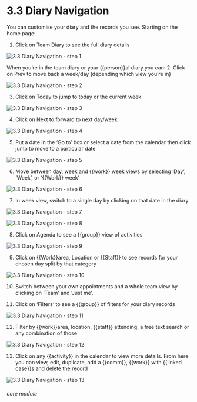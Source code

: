 # 3.3 Diary Navigation

You can customise your diary and the records you see.
Starting on the home page:

1. Click on Team Diary to see the full diary details

![3.3 Diary Navigation - step 1](3.3_Diary_Navigation_im_1.png)

When you’re in the team diary or your {{person}}al diary you can:
2. Click on Prev to move back a week/day (depending which view you’re in)

![3.3 Diary Navigation - step 2](3.3_Diary_Navigation_im_2.png)

3. Click on Today to jump to today or the current week

![3.3 Diary Navigation - step 3](3.3_Diary_Navigation_im_3.png)

4. Click on Next to forward to next day/week

![3.3 Diary Navigation - step 4](3.3_Diary_Navigation_im_4.png)

5. Put a date in the ‘Go to’ box or select a date from the calendar then click jump to move to a particular date

![3.3 Diary Navigation - step 5](3.3_Diary_Navigation_im_5.png)

6. Move between day, week and {{work}} week views by selecting ‘Day’, ‘Week’, or ‘{{Work}} week’

![3.3 Diary Navigation - step 6](3.3_Diary_Navigation_im_6.png)

7. In week view, switch to a single day by clicking on that date in the diary

![3.3 Diary Navigation - step 7](3.3_Diary_Navigation_im_7.png)

![3.3 Diary Navigation - step 8](3.3_Diary_Navigation_im_8.png)

8. Click on Agenda to see a {{group}} view of activities

![3.3 Diary Navigation - step 9](3.3_Diary_Navigation_im_9.png)

9. Click on {{Work}}area, Location or {{Staff}} to see records for your chosen day split by that category

![3.3 Diary Navigation - step 10](3.3_Diary_Navigation_im_10.png)

10. Switch between your own appointments and a whole team view by clicking on ‘Team’ and ‘Just me’.
  
11. Click on ‘Filters’ to see a {{group}} of filters for your diary records

![3.3 Diary Navigation - step 11](3.3_Diary_Navigation_im_11.png)

12. Filter by {{work}}area, location, {{staff}} attending, a free text search or any combination of those

![3.3 Diary Navigation - step 12](3.3_Diary_Navigation_im_12.png)

13. Click on any {{activity}} in the calendar to view more details. From here you can view, edit, duplicate, add a {{comm}}, {{work}} with {{linked case}}s and delete the record

![3.3 Diary Navigation - step 13](3.3_Diary_Navigation_im_13.png)


###### core module
